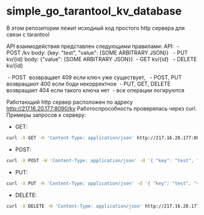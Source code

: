 # simple_go_tarantool_kv_database

В этом репозитории лежит исходный код простого http сервера для связи с tarantool 

API взаимодействия представлен следующими правилами:
API:
 - POST /kv body: {key: "test", "value": {SOME ARBITRARY JSON}} 
 - PUT kv/{id} body: {"value": {SOME ARBITRARY JSON}}
 - GET kv/{id} 
 - DELETE kv/{id}

 - POST  возвращает 409 если ключ уже существует, 
 - POST, PUT возвращают 400 если боди некорректное
 - PUT, GET, DELETE возвращает 404 если такого ключа нет
 - все операции логируются

Работающий http сервер расположен по адресу http://217.16.20.177:8090/kv
Работоспрособность проверялась через curl.
Примеры запросов к серверу:

 * GET:

``` bash
curl -X GET -H 'Content-Type: application/json' http://217.16.20.177:8090/kv/test
```

 * POST:

``` bash
curl -X POST -H 'Content-Type: application/json' -d '{ "key": "test", "value": {"SOME": "ARBITRARY JSON"} }' http://217.16.20.177:8090/kv
```

 * PUT:

``` bash
curl -X PUT -H 'Content-Type: application/json' -d '{ "key": "test", "value": {"SOME": "NEW ARBITRARY JSON"} }' http://217.16.20.177:8090/kv/test
```

 * DELETE:

``` bash
curl -X DELETE -H 'Content-Type: application/json' http://217.16.20.177:8090/kv/test
```
